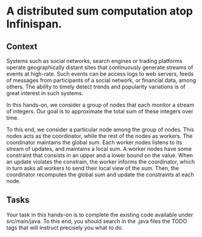 # A distributed sum computation atop Infinispan.

## Context

Systems such as social networks, search engines or trading platforms operate geographically distant sites
that continuously generate streams of events at high-rate.
Such events can be access logs to web servers, feeds of messages from participants of a social network, or financial data, among others.
The ability to timely detect trends and popularity variations is of great interest in such systems.

In this hands-on, we consider a group of nodes that each monitor a stream of integers.
Our goal is to approximate the total sum of these integers over time.

To this end, we consider a particular node among the group of nodes.
This nodes acts as the coordinator, while the rest of the nodes as workers.
The coordinator maintains the global sum.
Each worker nodes listens to its stream of updates, and maintains a local sum.
A worker nodes have some constraint that consists in an upper and a lower bound on the value.
When an update violates the constrain, the worker informs the coordinator,
which in turn asks all workers to send their local view of the sum.
Then, the coordinator recomputes the global sum and update the constraints at each node.

## Tasks

Your task in this hands-on is to complete the existing code available under src/main/java.
To this end, you should search in the .java files the TODO
tags that will instruct precisely you what to do.
